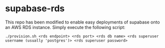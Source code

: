 # supabase-rds

This repo has been modified to enable easy deployments of supabase onto an AWS RDS instance. Simply execute the following script:

```
./provision.sh <rds endpoint> <rds port> <rds db name> <rds superuser username (usually 'postgres')> <rds superuser password>
```
